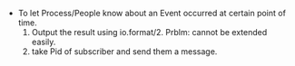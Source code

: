 * To let Process/People know about an Event occurred at certain point of time.
  1.  Output the result using io.format/2.  Prblm: cannot be extended easily.
  2.  take Pid of subscriber and send them a message.
